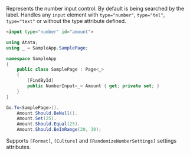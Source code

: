 Represents the number input control. By default is being searched by the label. Handles any `input` element with `type="number"`, `type="tel"`, `type="text"` or without the type attribute defined.

```html
<input type="number" id="amount">
```
```cs
using Atata;
using _ = SampleApp.SamplePage;

namespace SampleApp
{
    public class SamplePage : Page<_>
    {
        [FindById]
        public NumberInput<_> Amount { get; private set; }
    }
}
```
```cs
Go.To<SamplePage>().
    Amount.Should.BeNull().
    Amount.Set(25).
    Amount.Should.Equal(25).
    Amount.Should.BeInRange(20, 30);
```

Supports `[Format]`, `[Culture]` and `[RandomizeNumberSettings]` settings attributes.